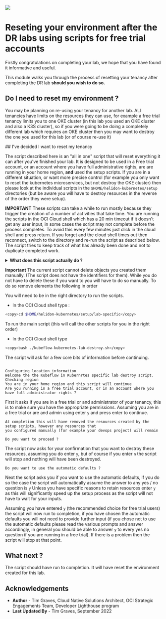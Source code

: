 ![](../../../common/images/customer.logo2.png)

# Reseting your environment after the DR labs using scripts for free trial accounts

Firstly congratulations on completing your lab, we hope that you have found it informative and useful.

This module walks you through the process of resetting your tenancy after completing the DR lab **should you wish to do so.**

## Do I need to reset my environment ?

You may be planning on re-using your tenancy for another lab. ALl tenancies have limits on the resources they can use, for example a free trial tenancy limits you to one OKE cluster (in this lab you used an OKE cluster and also a K3S cluster), so if you were going to be doing a completely different lab which requires an OKE cluster then you may want to destroy the one you used for this lab (or of course re-use it)

## I've decided I want to reset my tenancy

The script described here is an  "all in one" script that will reset everything it can after you've finished your lab. It is designed to be used in a Free trial account, or an account where you have full administrative rights, are are running in your home region, **and** used the setup scripts. If you are in a different situation,  or want more precise control (for example you only want to reset the kubernetes microservices, but not destroy the OKE cluster) then please look at the individual scripts in the `$HOME/helidon-kubernetes/setup` directories (but be aware you will have to destroy resources in the reverse of the order they were setup).

**IMPORTANT** These scripts can take a while to run mostly because they trigger the creation of a number of activities that take time. You are running the scripts in the OCI Cloud shell which has a 20 min timeout if it doesn't get any user input, in some cases the script may not complete before the process completes. To avoid this every few minutes just click in the cloud shell and press return. If you forget and the cloud shell times out then reconnect, switch to the directory and re-run the script as described below. The script tries to keep track of what has already been done and not to duplicate completed work.

<details><summary><b>What does this script actually do ?</b></summary> 

This script will perform the following tasks, where possible you have already used the setup script to do a task then the resource will be re-used.

It will remove the following DR services lab specific content by :"
  - Delete the policies based on the dynamic groups which allow the creationof the K3S cluster"
  - Delete the dynamic groups used to identify various K3S cluster service elements"
  - Delete the ssh key to use when connecting to the OCI code repo (note that the $HOME/.ssh/config file will not be modified)"
  - Schedule deletion of the Vault secrets, the master signing key and the Vault"

It will then tidy up the Kubernetes clusters, for both the clusters :
  - It will attempt to delete any namespaces setup in the kubernetes core (ingress-nginx)
  - Delete the microservices images and repos in OCIR
  - Delete the auth token created to access OCIR (it will not logout of docker though)
  - Reset the Kubernetes clusters to it's defult state by deleting the microservices and related objects
  - Reset the Kubernetes configuration files (ingress rules, config info etc.)
  - Terminate the Kubernetes clusters
  - Terminate the database and destroy test data
  - Attempt to remove your working a compartment (this will fail if it contains resources you've created)
  - Remove gathered basic information such as your initials
  - Remove the downloaded step certificate manager and certificates it's generated
  
Note that if a resource was reused (for example the database) then it will not delete those resources.

In some situations the compartment cannot be deleted, this is because some resources are destroyed in the background, of in some cases are scheduled for later deletion, and a compartment cannot be deleted while it contains existing resources (even if they are going through their deletion process)

</details>

**Important** The current script cannot delete objects you created them manually. (The script does not have the identifiers for them). While you do not have to delete these if you want to you will have to do so manually. To do so remove elements the following in order

  You will need to be in the right directory to run the scripts.
  
  - In the OCI Cloud shell type :
  
  ```bash
  <copy>cd $HOME/helidon-kubernetes/setup/lab-specific</copy>
  ```
  
  
  To run the main script (this will call the other scripts for you in the right order)
  
  - In the OCI Cloud shell type
  
  ```bash
  <copy>bash ./kubeflow-kubernetes-lab-destroy.sh</copy>
  ```
  
  The script will ask for a few core bits of information before continuing.
  
  ```
  
Configuring location information
Welcome the the Kubeflow in Kubernrtes specific lab destroy script.
Checking region
You are in your home region and this script will continue
Are you running in a free trial account, or in an account where you have full administrator rights ?
```
  
  First it asks if you are in a free trial or and administrator of your tenancy, this is to make sure you have the appropriate permissions. Assuming you are in a free trial or are and admin using enter `y` and press enter to continue.
  
  ```
At completion this will have removed the resources created by the setup scripts, however any resources that
you configured manually (for example your devops project) will remain

Do you want to proceed ?
```

  The script now asks for your confirmation that you want to destroy these resources, assuming you do enter `y`, but of course if you enter `n` the script will stop and nothing will have been destroyed.

```
Do you want to use the automatic defaults ?
```

  Next the script asks you if you want to use the automatic defaults, if you do so the case the script will automatically assume the answer to any yes / no question is `y` Unless you have specific reasons to retain resources enter `y` as this will significantly speed up the setup process as the script will not have to wait for your inputs.
  
  Assuming you have entered `y` (the recommended choice for free trial users) the script will now run to completion, if you have chosen the automatic defaults you will not need to provide further input (if you chose not to use the automatic defaults please read the various prompts and answer accordingly, in general you should be able to answer `y` to every yes  no question if you are running in a free trial). If there is a problem then the script will stop at that point.
  
## What next ?

The script should have run to completion. It will have reset the environment created for this lab.

## Acknowledgements

* **Author** - Tim Graves, Cloud Native Solutions Architect, OCI Strategic Engagements Team, Developer Lighthouse program
* **Last Updated By** - Tim Graves, September 2022